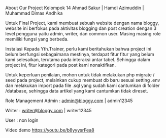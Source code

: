 About Our Project
Kelompok 14 Ahmad Sakur | Hamdi Azimuddin | Muhammad Dimas Andhika

Untuk Final Project, kami membuat sebuah website dengan nama bloggy, website ini berfokus pada aktivitas blogging dan post creation dengan 3 level pengguna yaitu admin, writer, dan common user. Masing masing role memiliki fungsi yang berbeda.

Instalasi
Kepada Yth.Trainer, perlu kami beritahukan bahwa project ini belum berfungsi sebagaimana mestinya, terdapat fitur fitur yang belum kami selesaikan, terutama pada interaksi antar tabel. Sehingga dalam project ini, fitur kategori pada post kami nonaktifkan.

Untuk keperluan penilaian, mohon untuk tidak melakukan php migrate / seed pada project, melainkan cukup membuat db baru sesuai setting .env dan melakukan import pada file .sql yang sudah kami cantumkan di folder /database, sehingga data artikel yang kami cantumkan tidak direset.

Role Management
Admin : admin@bloggy.com | admin12345

Writer : writer@bloggy.com | writer12345

User : non login

Video demo
https://youtu.be/b8yyysrFea8